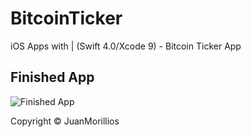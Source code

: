 # BitcoinTicker
iOS Apps with | (Swift 4.0/Xcode 9) - Bitcoin Ticker App


## Finished App
![Finished App](http://i.giphy.com/l0HlQGzz2MQCKIBI4.gif)

Copyright © JuanMorillios
